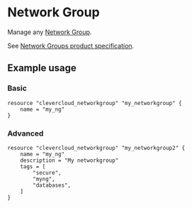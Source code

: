 # Network Group

Manage any [Network Group](https://www.clever.cloud/developers/doc/develop/network-groups/).

See [Network Groups product specification](https://www.clever.cloud/developers/doc/develop/network-groups/).

## Example usage

### Basic

```
resource "clevercloud_networkgroup" "my_networkgroup" {
    name = "my_ng"
}
```

### Advanced

```
resource "clevercloud_networkgroup" "my_networkgroup2" {
    name = "my_ng"
    description = "My networkgroup"
    tags = [
        "secure",
        "myng",
        "databases",
    ]
}
```
